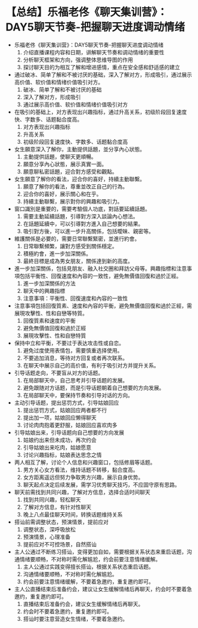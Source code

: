 # 【总结】乐福老佟《聊天集训营》：DAY5聊天节奏-把握聊天进度调动情绪

-   乐福老佟《聊天集训营》：DAY5聊天节奏-把握聊天进度调动情绪
    1.  介绍直播课程内容和日期，讲解聊天节奏和调动情绪的重要性
    2.  分析聊天框架和方向，强调整体思维导图的作用
    3.  探讨聊天目的为相互了解和增进感情，重点在安全感和舒适感的建立
-   通过破冰、简单了解和不被讨厌的基础，深入了解对方，形成吸引，通过展示高价值、软价值和情绪价值吸引对方。
    1.  破冰、简单了解和不被讨厌的基础
    2.  深入了解对方，形成吸引
    3.  通过展示高价值、软价值和情绪价值吸引对方
-   在吸引的基础上，对方表现出兴趣指标，通过升高关系，初级阶段回复速度快、字数多、话题黏合度高。
    1.  对方表现出兴趣指标
    2.  升高关系
    3.  初级阶段回复速度快、字数多、话题黏合度高
-   女生願意深入了解你，主動提供話題，並分享內心狀態。
    1.  主動提供話題，使聊天更順暢。
    2.  願意分享內心狀態，展示真實一面。
    3.  願意聊私密話題，迎合對方感受和觀點。
-   女生願意了解你的看法，迎合你的喜好，持續主動聯繫。
    1.  願意了解你的看法，尊重並改正自己的行為。
    2.  迎合你的喜好，展示關心和在乎。
    3.  持續主動聯繫，展示對你的興趣和吸引力。
-   窗口識別是重要的，需要考驗個人功底，對話要延續話題。
    1.  需要主動延續話題，引導對方深入談論內心想法。
    2.  在話題延續中，可以引導對方進入自己想要的結果。
    3.  吸引對方後，可以進一步升高關係，包括曖昧、親密等。
-   維護關係是必要的，需要日常聯繫緊密，並進行約會。
    1.  日常聯繫頻繁，讓對方感受到關係穩定。
    2.  積極約會，進一步加深關係。
    3.  最終目標是成為男女朋友，關係達到新的高度。
-   進一步加深關係，包括見朋友、融入社交圈和拜訪父母等。興趣指標和注意事項包括平衡性、回復速度和內容的一致性，避免無價值回復和過於正經。
    1.  進一步加深關係的方法
    2.  聊天中的興趣指標
    3.  注意事項：平衡性、回復速度和內容的一致性
-   注意事項包括回復質素、速度和內容的平衡，避免無價值回復和過於正經，需展現攻擊性、性和自戀等特質。
    1.  回復質素和速度的平衡
    2.  避免無價值回復和過於正經
    3.  展現攻擊性、性和自戀特質
-   保持中立和平衡，不要过于表达攻击性或自恋。
    1.  避免过度使用表情包，需要慎重选择使用。
    2.  不要追加消息，等待对方回复或者再次联系。
    3.  在聊天中展示自己的高价值，有利于吸引对方并提升关系。
-   引导话题走向，不要盲从对方的话题。
    1.  在局部聊天中，自己思考并引导话题的发展。
    2.  避免跟随对方话题，而是引导话题朝着自己想要的方向发展。
    3.  在局部聊天中，要保持节奏和引导对话的方向。
-   主动引导话题，提出惩罚方式，引导姑娘回应
    1.  提出惩罚方式，姑娘回应两者都不行
    2.  提出加一项，姑娘回应懒得聊天
    3.  讨论肉肉抱着更舒服，姑娘回应喜欢肉多
-   引导姑娘出来，引导话题向自己想要的方向发展
    1.  姑娘约出来但未成功，再次约会
    2.  引导姑娘出来吃肉，姑娘愿意
    3.  讨论兴趣指标，姑娘表达思念之情
-   两人相互了解，讨论个人信息和兴趣窗口，包括修眉等话题。
    1.  男方关心女方看法，维持话题不转移，黏合度高。
    2.  女方距离遥远但努力争取男方兴趣，展示自身优势。
    3.  聊天起点决定后续发展，需学习优秀聊天技巧，不应固守原有思路。
-   聊天前需找到共同兴趣，了解对方信息，选择合适时间聊天
    1.  找到共同兴趣，轻松聊天
    2.  了解对方信息，有针对性聊天
    3.  晚上八点最佳聊天时间，转换话题维持关系
-   搭讪前需调整状态，预演情景，提前应对
    1.  调整状态，深呼吸放松
    2.  预演情景，心理准备
    3.  提前应对不可控场景，自然搭讪
-   主人公通过不断练习搭讪，变得更加自如，需要根据关系状态来重启话题，沟通情绪要顺畅，不对称时需化解尴尬，约会前要注意情绪缓解。
    1.  主人公通过实践变得擅长搭讪，根据关系状态重启话题。
    2.  沟通情绪要顺畅，不对称时需化解尴尬。
    3.  约会前要注意情绪缓解，不要着急邀约，重复邀约即可。
-   主人公直播结束后准备约会，建议让女生缓解情绪后再聊天，约会时不要着急邀约，重复邀约即可。
    1.  直播结束后准备约会，建议女生缓解情绪后再聊天。
    2.  约会时不要着急邀约，重复邀约即可。
    3.  搭讪时要注意营造女生情绪，不要着急邀约。